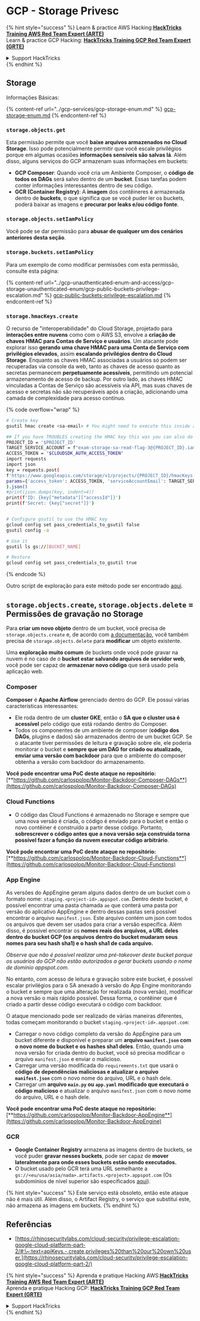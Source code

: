 # GCP - Storage Privesc

{% hint style="success" %}
Learn & practice AWS Hacking:<img src="../../../.gitbook/assets/image (1) (1) (1) (1).png" alt="" data-size="line">[**HackTricks Training AWS Red Team Expert (ARTE)**](https://training.hacktricks.xyz/courses/arte)<img src="../../../.gitbook/assets/image (1) (1) (1) (1).png" alt="" data-size="line">\
Learn & practice GCP Hacking: <img src="../../../.gitbook/assets/image (2) (1).png" alt="" data-size="line">[**HackTricks Training GCP Red Team Expert (GRTE)**<img src="../../../.gitbook/assets/image (2) (1).png" alt="" data-size="line">](https://training.hacktricks.xyz/courses/grte)

<details>

<summary>Support HackTricks</summary>

* Check the [**subscription plans**](https://github.com/sponsors/carlospolop)!
* **Join the** 💬 [**Discord group**](https://discord.gg/hRep4RUj7f) or the [**telegram group**](https://t.me/peass) or **follow** us on **Twitter** 🐦 [**@hacktricks\_live**](https://twitter.com/hacktricks_live)**.**
* **Share hacking tricks by submitting PRs to the** [**HackTricks**](https://github.com/carlospolop/hacktricks) and [**HackTricks Cloud**](https://github.com/carlospolop/hacktricks-cloud) github repos.

</details>
{% endhint %}

## Storage

Informações Básicas:

{% content-ref url="../gcp-services/gcp-storage-enum.md" %}
[gcp-storage-enum.md](../gcp-services/gcp-storage-enum.md)
{% endcontent-ref %}

### `storage.objects.get`

Esta permissão permite que você **baixe arquivos armazenados no Cloud Storage**. Isso pode potencialmente permitir que você escale privilégios porque em algumas ocasiões **informações sensíveis são salvas lá**. Além disso, alguns serviços do GCP armazenam suas informações em buckets:

* **GCP Composer**: Quando você cria um Ambiente Composer, o **código de todos os DAGs** será salvo dentro de um **bucket**. Essas tarefas podem conter informações interessantes dentro de seu código.
* **GCR (Container Registry)**: A **imagem** dos contêineres é armazenada dentro de **buckets**, o que significa que se você puder ler os buckets, poderá baixar as imagens e **procurar por leaks e/ou código fonte**.

### `storage.objects.setIamPolicy`

Você pode se dar permissão para **abusar de qualquer um dos cenários anteriores desta seção**.

### **`storage.buckets.setIamPolicy`**

Para um exemplo de como modificar permissões com esta permissão, consulte esta página:

{% content-ref url="../gcp-unauthenticated-enum-and-access/gcp-storage-unauthenticated-enum/gcp-public-buckets-privilege-escalation.md" %}
[gcp-public-buckets-privilege-escalation.md](../gcp-unauthenticated-enum-and-access/gcp-storage-unauthenticated-enum/gcp-public-buckets-privilege-escalation.md)
{% endcontent-ref %}

### `storage.hmacKeys.create`

O recurso de "interoperabilidade" do Cloud Storage, projetado para **interações entre nuvens** como com o AWS S3, envolve a **criação de chaves HMAC para Contas de Serviço e usuários**. Um atacante pode explorar isso **gerando uma chave HMAC para uma Conta de Serviço com privilégios elevados**, assim **escalando privilégios dentro do Cloud Storage**. Enquanto as chaves HMAC associadas a usuários só podem ser recuperadas via console da web, tanto as chaves de acesso quanto as secretas permanecem **perpetuamente acessíveis**, permitindo um potencial armazenamento de acesso de backup. Por outro lado, as chaves HMAC vinculadas a Contas de Serviço são acessíveis via API, mas suas chaves de acesso e secretas não são recuperáveis após a criação, adicionando uma camada de complexidade para acesso contínuo.

{% code overflow="wrap" %}
```bash
# Create key
gsutil hmac create <sa-email> # You might need to execute this inside a VM instance

## If you have TROUBLES creating the HMAC key this was you can also do it contacting the API directly:
PROJECT_ID = '$PROJECT_ID'
TARGET_SERVICE_ACCOUNT = f"exam-storage-sa-read-flag-3@{PROJECT_ID}.iam.gserviceaccount.com"
ACCESS_TOKEN = "$CLOUDSDK_AUTH_ACCESS_TOKEN"
import requests
import json
key = requests.post(
f'https://www.googleapis.com/storage/v1/projects/{PROJECT_ID}/hmacKeys',
params={'access_token': ACCESS_TOKEN, 'serviceAccountEmail': TARGET_SERVICE_ACCOUNT}
).json()
#print(json.dumps(key, indent=4))
print(f'ID: {key["metadata"]["accessId"]}')
print(f'Secret: {key["secret"]}')


# Configure gsutil to use the HMAC key
gcloud config set pass_credentials_to_gsutil false
gsutil config -a

# Use it
gsutil ls gs://[BUCKET_NAME]

# Restore
gcloud config set pass_credentials_to_gsutil true
```
{% endcode %}

Outro script de exploração para este método pode ser encontrado [aqui](https://github.com/RhinoSecurityLabs/GCP-IAM-Privilege-Escalation/blob/master/ExploitScripts/storage.hmacKeys.create.py).

## `storage.objects.create`, `storage.objects.delete` = Permissões de gravação no Storage

Para **criar um novo objeto** dentro de um bucket, você precisa de `storage.objects.create` e, de acordo com [a documentação](https://cloud.google.com/storage/docs/access-control/iam-permissions#object_permissions), você também precisa de `storage.objects.delete` para **modificar** um objeto existente.

Uma **exploração muito comum** de buckets onde você pode gravar na nuvem é no caso de o **bucket estar salvando arquivos de servidor web**, você pode ser capaz de **armazenar novo código** que será usado pela aplicação web.

### Composer

**Composer** é **Apache Airflow** gerenciado dentro do GCP. Ele possui várias características interessantes:

* Ele roda dentro de um **cluster GKE**, então o **SA que o cluster usa é acessível** pelo código que está rodando dentro do Composer.
* Todos os componentes de um ambiente de composer (**código dos DAGs**, plugins e dados) são armazenados dentro de um bucket GCP. Se o atacante tiver permissões de leitura e gravação sobre ele, ele poderia monitorar o bucket e **sempre que um DAG for criado ou atualizado, enviar uma versão com backdoor** para que o ambiente do composer obtenha a versão com backdoor do armazenamento.

**Você pode encontrar uma PoC deste ataque no repositório:** [**https://github.com/carlospolop/Monitor-Backdoor-Composer-DAGs**](https://github.com/carlospolop/Monitor-Backdoor-Composer-DAGs)

### Cloud Functions

* O código das Cloud Functions é armazenado no Storage e sempre que uma nova versão é criada, o código é enviado para o bucket e então o novo contêiner é construído a partir desse código. Portanto, **sobrescrever o código antes que a nova versão seja construída torna possível fazer a função da nuvem executar código arbitrário**.

**Você pode encontrar uma PoC deste ataque no repositório:** [**https://github.com/carlospolop/Monitor-Backdoor-Cloud-Functions**](https://github.com/carlospolop/Monitor-Backdoor-Cloud-Functions)

### App Engine

As versões do AppEngine geram alguns dados dentro de um bucket com o formato nome: `staging.<project-id>.appspot.com`. Dentro deste bucket, é possível encontrar uma pasta chamada `ae` que conterá uma pasta por versão do aplicativo AppEngine e dentro dessas pastas será possível encontrar o arquivo `manifest.json`. Este arquivo contém um json com todos os arquivos que devem ser usados para criar a versão específica. Além disso, é possível encontrar os **nomes reais dos arquivos, a URL deles dentro do bucket GCP (os arquivos dentro do bucket mudaram seus nomes para seu hash sha1) e o hash sha1 de cada arquivo.**

_Observe que não é possível realizar uma pré-takeover deste bucket porque os usuários do GCP não estão autorizados a gerar buckets usando o nome de domínio appspot.com._

No entanto, com acesso de leitura e gravação sobre este bucket, é possível escalar privilégios para o SA anexado à versão do App Engine monitorando o bucket e sempre que uma alteração for realizada (nova versão), modificar a nova versão o mais rápido possível. Dessa forma, o contêiner que é criado a partir desse código executará o código com backdoor.

O ataque mencionado pode ser realizado de várias maneiras diferentes, todas começam monitorando o bucket `staging.<project-id>.appspot.com`:

* Carregar o novo código completo da versão do AppEngine para um bucket diferente e disponível e preparar um **arquivo `manifest.json` com o novo nome do bucket e os hashes sha1 deles**. Então, quando uma nova versão for criada dentro do bucket, você só precisa modificar o arquivo `manifest.json` e enviar o malicioso.
* Carregar uma versão modificada do `requirements.txt` que usará o **código de dependências maliciosas e atualizar o arquivo `manifest.json`** com o novo nome do arquivo, URL e o hash dele.
* Carregar um **arquivo `main.py` ou `app.yaml` modificado que executará o código malicioso** e atualizar o arquivo `manifest.json` com o novo nome do arquivo, URL e o hash dele.

**Você pode encontrar uma PoC deste ataque no repositório:** [**https://github.com/carlospolop/Monitor-Backdoor-AppEngine**](https://github.com/carlospolop/Monitor-Backdoor-AppEngine)

### GCR

* **Google Container Registry** armazena as imagens dentro de buckets, se você puder **gravar nesses buckets**, pode ser capaz de **mover lateralmente para onde esses buckets estão sendo executados.**
* O bucket usado pelo GCR terá uma URL semelhante a `gs://<eu/usa/asia/nada>.artifacts.<project>.appspot.com` (Os subdomínios de nível superior são especificados [aqui](https://cloud.google.com/container-registry/docs/pushing-and-pulling)).

{% hint style="success" %}
Este serviço está obsoleto, então este ataque não é mais útil. Além disso, o Artifact Registry, o serviço que substitui este, não armazena as imagens em buckets.
{% endhint %}

## **Referências**

* [https://rhinosecuritylabs.com/cloud-security/privilege-escalation-google-cloud-platform-part-2/#:\~:text=apiKeys.-,create,privileges%20than%20our%20own%20user.](https://rhinosecuritylabs.com/cloud-security/privilege-escalation-google-cloud-platform-part-2/)

{% hint style="success" %}
Aprenda e pratique Hacking AWS:<img src="../../../.gitbook/assets/image (1) (1) (1) (1).png" alt="" data-size="line">[**HackTricks Training AWS Red Team Expert (ARTE)**](https://training.hacktricks.xyz/courses/arte)<img src="../../../.gitbook/assets/image (1) (1) (1) (1).png" alt="" data-size="line">\
Aprenda e pratique Hacking GCP: <img src="../../../.gitbook/assets/image (2) (1).png" alt="" data-size="line">[**HackTricks Training GCP Red Team Expert (GRTE)**<img src="../../../.gitbook/assets/image (2) (1).png" alt="" data-size="line">](https://training.hacktricks.xyz/courses/grte)

<details>

<summary>Support HackTricks</summary>

* Confira os [**planos de assinatura**](https://github.com/sponsors/carlospolop)!
* **Junte-se ao** 💬 [**grupo do Discord**](https://discord.gg/hRep4RUj7f) ou ao [**grupo do telegram**](https://t.me/peass) ou **siga-nos no** **Twitter** 🐦 [**@hacktricks\_live**](https://twitter.com/hacktricks_live)**.**
* **Compartilhe truques de hacking enviando PRs para o** [**HackTricks**](https://github.com/carlospolop/hacktricks) e [**HackTricks Cloud**](https://github.com/carlospolop/hacktricks-cloud) repositórios do github.

</details>
{% endhint %}
